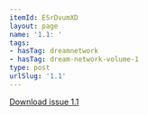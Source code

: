 ```yaml
---
itemId: ESrDvumXD
layout: page
name: '1.1: '
tags:
- hasTag: dreamnetwork
- hasTag: dream-network-volume-1
type: post
urlSlug: '1.1'
---
```

<a href="../files/pdfs/Volume_1/1.1_Dream_Network_Bulletin_Vol.1_Issue_1.pdf" download="">Download issue 1.1</a>